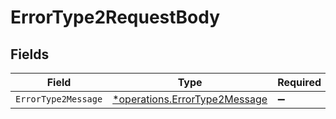 # ErrorType2RequestBody


## Fields

| Field                                                                                | Type                                                                                 | Required                                                                             | Description                                                                          |
| ------------------------------------------------------------------------------------ | ------------------------------------------------------------------------------------ | ------------------------------------------------------------------------------------ | ------------------------------------------------------------------------------------ |
| `ErrorType2Message`                                                                  | [*operations.ErrorType2Message](../../../pkg/models/operations/errortype2message.md) | :heavy_minus_sign:                                                                   | N/A                                                                                  |